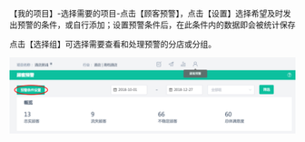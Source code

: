 【我的项目】-选择需要的项目-点击【顾客预警】，点击【设置】选择希望及时发出预警的条件，或自行添加；设置预警条件后，在此条件内的数据即会被统计保存

点击【选择组】可选择需要查看和处理预警的分店或分组。

![](/assets/754.png)


